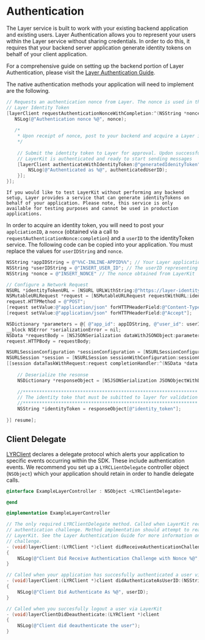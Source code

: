 # Authentication

The Layer service is built to work with your existing backend application and existing users. Layer Authentication allows you to represent your users within the Layer service without sharing credentials. In order to do this, it requires that your backend server application generate identity tokens on behalf of your client application. 

For a comprehensive guide on setting up the backend portion of Layer Authentication, please visit the [Layer Authentication Guide](/docs/resources#authentication-guide). 

The native authentication methods your application will need to implement are the following.

```objectivec
// Requests an authentication nonce from Layer. The nonce is used in the generation of a 
// Layer Identity Token 
[layerClient requestAuthenticationNonceWithCompletion:^(NSString *nonce, NSError *error) {
   NSLog(@"Authentication nonce %@", nonce);
   
   /*
    * Upon receipt of nonce, post to your backend and acquire a Layer identityToken
    */
   
	// Submit the identity token to Layer for approval. Updon successful completion,
	// LayerKit is authenticated and ready to start sending messages
	[layerClient authenticateWithIdentityToken:@"generatedIdenityToken" completion:^(NSString *authenticatedUserID, NSError *error) {
	    NSLog(@"Authenticated as %@", authenticatedUserID);
	}];
}];
```

```emphasis
If you would like to test LayerKit without performing any backend setup, Layer provides a service that can generate identityTokens on behalf of your application. Please note, this service is only available for testing purposes and cannot be used in production applications. 
```

In order to acquire an identity token, you will need to post your `applciationID`, a `nonce` (obtained via a call to `requestAuthenticationNonce:completion`) and a `userID` to the identityToken service. The following code can be copied into your application. You must replace the values for `userIDString` and `nonce`.

```objectivec
NSString *appIDString = @"%%C-INLINE-APPID%%"; // Your Layer application ID
NSString *userIDString = @"INSERT_USER_ID"; // The userID representing the user attempting to authenticate
NSString *nonce = @"INSERT_NONCE" // The nonce obtained from LayerKit

// Configure a Network Request 
NSURL *identityTokenURL = [NSURL URLWithString:@"https://layer-identity-provider.herokuapp.com/identity_tokens"];
NSMutableURLRequest *request = [NSMutableURLRequest requestWithURL:identityTokenURL];
request.HTTPMethod = @"POST";
[request setValue:@"application/json" forHTTPHeaderField:@"Content-Type"];
[request setValue:@"application/json" forHTTPHeaderField:@"Accept"];

NSDictionary *parameters = @{ @"app_id": appIDString, @"user_id": userID, @"nonce": nonce };
__block NSError *serializationError = nil;
NSData *requestBody = [NSJSONSerialization dataWithJSONObject:parameters options:0 error:&serializationError];
request.HTTPBody = requestBody;

NSURLSessionConfiguration *sessionConfiguration = [NSURLSessionConfiguration ephemeralSessionConfiguration];
NSURLSession *session = [NSURLSession sessionWithConfiguration:sessionConfiguration];
[[session dataTaskWithRequest:request completionHandler:^(NSData *data, NSURLResponse *response, NSError *error) {
    
    // Deserialize the resonse
    NSDictionary *responseObject = [NSJSONSerialization JSONObjectWithData:data options:0 error:&serializationError];
    
    //****************************************************************
    // The identity toke that must be subitted to layer for validation
    //****************************************************************
    NSString *identityToken = responseObject[@"identity_token"];  
    
}] resume];
```

## Client Delegate 

[LYRClient](/docs/api/ios#lyrclient)  declares a delegate protocol which alerts your application to specific events occurring within the SDK. These include authentication events. We recommend you set up a `LYRCLientDelegate` controller object (`NSObject`) which your application should retain in order to handle delegate calls.    

```objectivec
@interface ExampleLayerController : NSObject <LYRClientDelegate>

@end

@implementation ExampleLayerController

// The only required LYRClientDelegate method. Called when LayerKit receives an 
// authentication challenge. Method implmentation should attempt to reauthenticate
// LayerKit. See the Layer Authentication Guide for more information on an authentication
// challenge.
- (void)layerClient:(LYRClient *)client didReceiveAuthenticationChallengeWithNonce:(NSString *)nonce
{
	NSLog(@"Client Did Receive Authentication Challenge with Nonce %@", nonce);
}

// Called when your application has succesfully authenticated a user via LayerKit
- (void)layerClient:(LYRClient *)client didAuthenticateAsUserID:(NSString *)userID
{
    NSLog(@"Client Did Authenticate As %@", userID);
}

// Called when you succesfully logout a user via LayerKit
- (void)layerClientDidDeauthenticate:(LYRClient *)client
{
	NSLog(@"Client did deauthenticate the user");
} 
```


